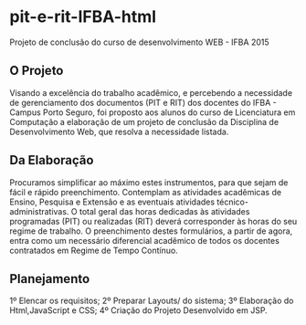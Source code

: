 # pit-e-rit-IFBA-html
Projeto de conclusão do curso de desenvolvimento WEB - IFBA 2015

## O Projeto
Visando a excelência do trabalho acadêmico, e percebendo a necessidade de gerenciamento dos documentos (PIT e RIT) dos docentes
do IFBA - Campus Porto Seguro, foi proposto aos alunos do curso de Licenciatura em Computação a elaboração de um projeto de 
conclusão da Disciplina de Desenvolvimento Web, que resolva a necessidade listada.

## Da Elaboração
Procuramos simplificar ao máximo estes instrumentos, para que sejam de fácil e rápido preenchimento. 
Contemplam as atividades acadêmicas de Ensino, Pesquisa e Extensão e as eventuais atividades técnico-administrativas.
O total geral das horas dedicadas às atividades programadas (PIT) ou realizadas (RIT) deverá corresponder às horas do
seu regime de trabalho. O preenchimento destes formulários, a partir de agora, entra como um necessário diferencial
acadêmico de todos os docentes contratados em Regime de Tempo Contínuo.

## Planejamento
1º Elencar os requisitos;
2º Preparar Layouts/ do sistema;
3º Elaboração do Html,JavaScript e CSS;
4º Criação do Projeto Desenvolvido em JSP.
